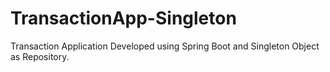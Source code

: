 # TransactionApp-Singleton
Transaction Application Developed using Spring Boot and Singleton Object as Repository.
